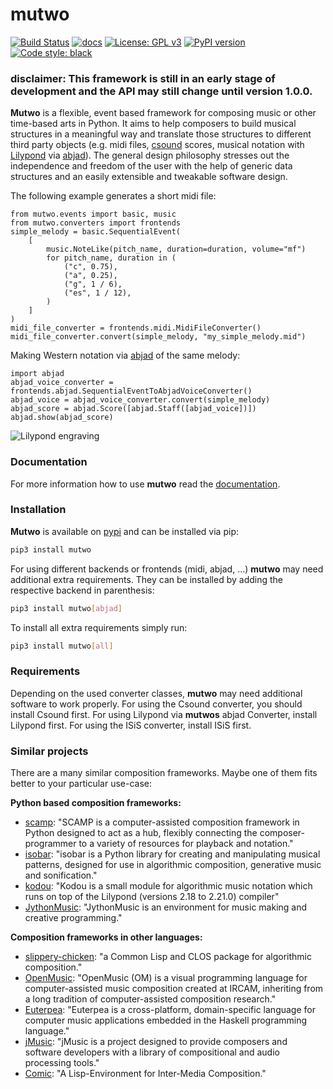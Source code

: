 # mutwo

[![Build Status](https://circleci.com/gh/mutwo-org/mutwo.svg?style=shield)](https://circleci.com/gh/mutwo-org/mutwo)
[![docs](https://readthedocs.org/projects/docs/badge/?version=latest)](https://mutwo.readthedocs.io/en/latest/)
[![License: GPL v3](https://img.shields.io/badge/License-GPLv3-blue.svg)](https://www.gnu.org/licenses/gpl-3.0)
[![PyPI version](https://badge.fury.io/py/mutwo.svg)](https://badge.fury.io/py/mutwo)
[![Code style: black](https://img.shields.io/badge/code%20style-black-000000.svg)](https://github.com/psf/black)

### disclaimer: This framework is still in an early stage of development and the API may still change until version 1.0.0.

**Mutwo** is a flexible, event based framework for composing music or other time-based arts in Python. It aims to help composers to build musical structures in a meaningful way and translate those structures to different third party objects (e.g. midi files, [csound](https://csound.com/) scores, musical notation with [Lilypond](https://lilypond.org/) via [abjad](https://github.com/Abjad/abjad)). The general design philosophy stresses out the independence and freedom of the user with the help of generic data structures and an easily extensible and tweakable software design.

The following example generates a short midi file:

```python3
from mutwo.events import basic, music
from mutwo.converters import frontends
simple_melody = basic.SequentialEvent(
    [
        music.NoteLike(pitch_name, duration=duration, volume="mf")
        for pitch_name, duration in (
            ("c", 0.75),
            ("a", 0.25),
            ("g", 1 / 6),
            ("es", 1 / 12),
        )
    ]
)
midi_file_converter = frontends.midi.MidiFileConverter()
midi_file_converter.convert(simple_melody, "my_simple_melody.mid")
```

Making Western notation via [abjad](https://github.com/Abjad/abjad) of the same melody:

```python3
import abjad
abjad_voice_converter = frontends.abjad.SequentialEventToAbjadVoiceConverter()
abjad_voice = abjad_voice_converter.convert(simple_melody)
abjad_score = abjad.Score([abjad.Staff([abjad_voice])])
abjad.show(abjad_score)
```

![Lilypond engraving](docs/pictures/readme_abjad_example.png)


### Documentation

For more information how to use **mutwo** read the [documentation](https://mutwo.readthedocs.io/en/latest/).


### Installation

**Mutwo** is available on [pypi](https://pypi.org/project/mutwo/) and can be installed via pip:

```sh
pip3 install mutwo
```

For using different backends or frontends (midi, abjad, ...) **mutwo** may need additional extra requirements. They can be installed by adding the respective backend in parenthesis:

```sh
pip3 install mutwo[abjad]
```

To install all extra requirements simply run:

```sh
pip3 install mutwo[all]
```

### Requirements

Depending on the used converter classes, **mutwo** may need additional software to work properly. For using the Csound converter, you should install Csound first. For using Lilypond via **mutwos** abjad Converter, install Lilypond first. For using the ISiS converter, install ISiS first.


### Similar projects

There are a many similar composition frameworks. Maybe one of them fits better to your particular use-case:

**Python based composition frameworks:**

- [scamp](http://scamp.marcevanstein.com/): "SCAMP is a computer-assisted composition framework in Python designed to act as a hub, flexibly connecting the composer-programmer to a variety of resources for playback and notation."
- [isobar](https://github.com/ideoforms/isobar): "isobar is a Python library for creating and manipulating musical patterns, designed for use in algorithmic composition, generative music and sonification."
- [kodou](https://github.com/ertpoi/kodou): "Kodou is a small module for algorithmic music notation which runs on top of the Lilypond (versions 2.18 to 2.21.0) compiler"
- [JythonMusic](https://jythonmusic.me/): "JythonMusic is an environment for music making and creative programming."


**Composition frameworks in other languages:**

- [slippery-chicken](https://michael-edwards.org/sc/): "a Common Lisp and CLOS package for algorithmic composition."
- [OpenMusic](https://openmusic-project.github.io/): "OpenMusic (OM) is a visual programming language for computer-assisted music composition created at IRCAM, inheriting from a long tradition of computer-assisted composition research."
- [Euterpea](http://www.euterpea.com/): "Euterpea is a cross-platform, domain-specific language for computer music applications embedded in the Haskell programming language."
- [jMusic](http://explodingart.com/jmusic/): "jMusic is a project designed to provide composers and software developers with a library of compositional and audio processing tools."
- [Comic](https://github.com/simonbahr/Comic): "A Lisp-Environment for Inter-Media Composition."
